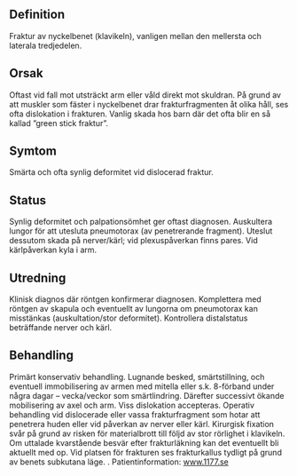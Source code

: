 ## Definition

Fraktur av nyckelbenet (klavikeln), vanligen mellan den mellersta och laterala tredjedelen.

## Orsak

Oftast vid fall mot utsträckt arm eller våld direkt mot skuldran. På grund av att muskler som fäster i nyckelbenet drar frakturfragmenten åt olika håll, ses ofta dislokation i frakturen. Vanlig skada hos barn där det ofta blir en så kallad ”green stick fraktur”.

## Symtom

Smärta och ofta synlig deformitet vid dislocerad fraktur.

## Status

Synlig deformitet och palpationsömhet ger oftast diagnosen. Auskultera lungor för att utesluta pneumotorax (av penetrerande fragment). Uteslut dessutom skada på nerver/kärl; vid plexuspåverkan finns pares. Vid kärlpåverkan kyla i arm.

## Utredning

Klinisk diagnos där röntgen konfirmerar diagnosen. Komplettera med röntgen av skapula och eventuellt av lungorna om pneumotorax kan misstänkas (auskultation/stor deformitet). Kontrollera distalstatus beträffande nerver och kärl.

## Behandling

Primärt konservativ behandling. Lugnande besked, smärtstillning, och eventuell immobilisering av armen med mitella eller s.k. 8-förband under några dagar – vecka/veckor som smärtlindring. Därefter successivt ökande mobilisering av axel och arm. Viss dislokation accepteras.
Operativ behandling vid dislocerade eller vassa frakturfragment som hotar att penetrera huden eller vid påverkan av nerver eller kärl. Kirurgisk fixation svår på grund av risken för materialbrott till följd av stor rörlighet i klavikeln. Om uttalade kvarstående besvär efter frakturläkning kan det eventuellt bli aktuellt med op. Vid platsen för frakturen ses frakturkallus tydligt på grund av benets subkutana läge. .
Patientinformation: www.1177.se

